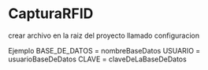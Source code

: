 # CapturaRFID
crear archivo en la raiz del proyecto llamado configuracion  

Ejemplo
BASE_DE_DATOS = nombreBaseDatos
USUARIO =  usuarioBaseDeDatos
CLAVE = claveDeLaBaseDeDatos
